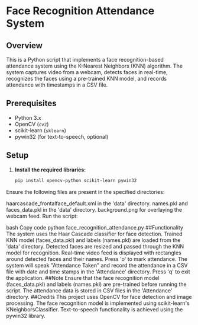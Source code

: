 # Face Recognition Attendance System

## Overview
This is a Python script that implements a face recognition-based attendance system using the K-Nearest Neighbors (KNN) algorithm. The system captures video from a webcam, detects faces in real-time, recognizes the faces using a pre-trained KNN model, and records attendance with timestamps in a CSV file.

## Prerequisites
- Python 3.x
- OpenCV (`cv2`)
- scikit-learn (`sklearn`)
- pywin32 (for text-to-speech, optional)

## Setup

1. **Install the required libraries:**
   ```bash
   pip install opencv-python scikit-learn pywin32
Ensure the following files are present in the specified directories:

haarcascade_frontalface_default.xml in the 'data' directory.
names.pkl and faces_data.pkl in the 'data' directory.
background.png for overlaying the webcam feed.
Run the script:

bash
Copy code
python face_recognition_attendance.py
##Functionality
The system uses the Haar Cascade classifier for face detection.
Trained KNN model (faces_data.pkl) and labels (names.pkl) are loaded from the 'data' directory.
Detected faces are resized and passed through the KNN model for recognition.
Real-time video feed is displayed with rectangles around detected faces and their names.
Press 'o' to mark attendance. The system will speak "Attendance Taken" and record the attendance in a CSV file with date and time stamps in the 'Attendance' directory.
Press 'q' to exit the application.
##Note
Ensure that the face recognition model (faces_data.pkl) and labels (names.pkl) are pre-trained before running the script.
The attendance data is stored in CSV files in the 'Attendance' directory.
##Credits
This project uses OpenCV for face detection and image processing.
The face recognition model is implemented using scikit-learn's KNeighborsClassifier.
Text-to-speech functionality is achieved using the pywin32 library.
